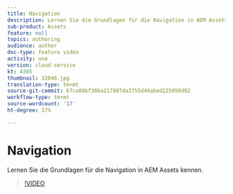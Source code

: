 ```yaml
---
title: Navigation
description: Lernen Sie die Grundlagen für die Navigation in AEM Assets kennen.
sub-product: Assets
feature: null
topics: authoring
audience: author
doc-type: feature video
activity: use
version: cloud-service
kt: 4305
thumbnail: 32046.jpg
translation-type: tm+mt
source-git-commit: 67ca08bf386a217807da3755d46abed225050d02
workflow-type: tm+mt
source-wordcount: '17'
ht-degree: 17%

---
```



# Navigation

Lernen Sie die Grundlagen für die Navigation in AEM Assets kennen.

>[!VIDEO](https://video.tv.adobe.com/v/32046/?quality=12&learn=on&hidetitle=true)